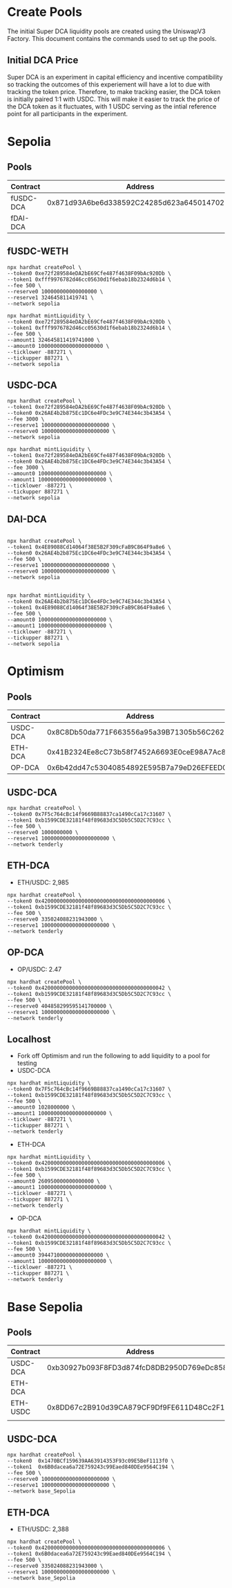 # Create Pools
The initial Super DCA liquidity pools are created using the UniswapV3 Factory. This document contains the commands used to set up the pools.



## Initial DCA Price
Super DCA is an experiment in capital efficiency and incentive compatibility so tracking the outcomes of this experiement will have a lot to due with tracking the token price. Therefore, to make tracking easier, the DCA token is initially paired 1:1 with USDC. This will make it easier to track the price of the DCA token as it fluctuates, with 1 USDC serving as the intial reference point for all participants in the experiment.

# Sepolia

## Pools
| Contract | Address |
| --- | --- |
| fUSDC-DCA | 0x871d93A6be6d338592C24285d623a645014702B1 |
| fDAI-DCA |  |

## fUSDC-WETH
```shell
npx hardhat createPool \
--token0 0xe72f289584eDA2bE69Cfe487f4638F09bAc920Db \
--token1 0xfff9976782d46cc05630d1f6ebab18b2324d6b14 \
--fee 500 \
--reserve0 100000000000000000 \
--reserve1 324645811419741 \
--network sepolia

npx hardhat mintLiquidity \
--token0 0xe72f289584eDA2bE69Cfe487f4638F09bAc920Db \
--token1 0xfff9976782d46cc05630d1f6ebab18b2324d6b14 \
--fee 500 \
--amount1 324645811419741000 \
--amount0 100000000000000000000 \
--ticklower -887271 \
--tickupper 887271 \
--network sepolia
```

## USDC-DCA
```shell
npx hardhat createPool \
--token1 0xe72f289584eDA2bE69Cfe487f4638F09bAc920Db \
--token0 0x26AE4b2b875Ec1DC6e4FDc3e9C74E344c3b43A54 \
--fee 3000 \
--reserve1 1000000000000000000000 \
--reserve0 1000000000000000000000 \
--network sepolia

npx hardhat mintLiquidity \
--token1 0xe72f289584eDA2bE69Cfe487f4638F09bAc920Db \
--token0 0x26AE4b2b875Ec1DC6e4FDc3e9C74E344c3b43A54 \
--fee 3000 \
--amount0 1000000000000000000000 \
--amount1 1000000000000000000000 \
--ticklower -887271 \
--tickupper 887271 \
--network sepolia
```

## DAI-DCA
```shell

npx hardhat createPool \
--token1 0x4E89088Cd14064f38E5B2F309cFaB9C864F9a8e6 \
--token0 0x26AE4b2b875Ec1DC6e4FDc3e9C74E344c3b43A54 \
--fee 500 \
--reserve1 1000000000000000000000 \
--reserve0 1000000000000000000000 \
--network sepolia


npx hardhat mintLiquidity \
--token0 0x26AE4b2b875Ec1DC6e4FDc3e9C74E344c3b43A54 \
--token1 0x4E89088Cd14064f38E5B2F309cFaB9C864F9a8e6 \
--fee 500 \
--amount0 1000000000000000000000 \
--amount1 1000000000000000000000 \
--ticklower -887271 \
--tickupper 887271 \
--network sepolia
```

# Optimism

## Pools
| Contract | Address |
| --- | --- |
| USDC-DCA | 0x8C8Db50da771F663556a95a39B71305b56C26229 |
| ETH-DCA | 0x41B2324Ee8cC73b58f7452A6693E0ceE98A7Ac8D |
| OP-DCA | 0x6b42dd47c53040854892E595B7a79eD26EFEED03 | 

## USDC-DCA
```shell
npx hardhat createPool \
--token0 0x7F5c764cBc14f9669B88837ca1490cCa17c31607 \
--token1 0xb1599CDE32181f48f89683d3C5Db5C5D2C7C93cc \
--fee 500 \
--reserve0 1000000000 \
--reserve1 1000000000000000000000 \
--network tenderly
```

## ETH-DCA
* ETH/USDC: 2,985
```shell
npx hardhat createPool \
--token0 0x4200000000000000000000000000000000000006 \
--token1 0xb1599CDE32181f48f89683d3C5Db5C5D2C7C93cc \
--fee 500 \
--reserve0 335024088231943000 \
--reserve1 1000000000000000000000 \
--network tenderly
```

## OP-DCA
* OP/USDC: 2.47
```shell
npx hardhat createPool \
--token0 0x4200000000000000000000000000000000000042 \
--token1 0xb1599CDE32181f48f89683d3C5Db5C5D2C7C93cc \
--fee 500 \
--reserve0 404858299595141700000 \
--reserve1 1000000000000000000000 \
--network tenderly
```

## Localhost
* Fork off Optimism and run the following to add liquidity to a pool for testing
* USDC-DCA
```shell
npx hardhat mintLiquidity \
--token0 0x7F5c764cBc14f9669B88837ca1490cCa17c31607 \
--token1 0xb1599CDE32181f48f89683d3C5Db5C5D2C7C93cc \
--fee 500 \
--amount0 1028000000 \
--amount1 1000000000000000000000 \
--ticklower -887271 \
--tickupper 887271 \
--network tenderly
```
* ETH-DCA
```shell
npx hardhat mintLiquidity \
--token0 0x4200000000000000000000000000000000000006 \
--token1 0xb1599CDE32181f48f89683d3C5Db5C5D2C7C93cc \
--fee 500 \
--amount0 260950000000000000 \
--amount1 1000000000000000000000 \
--ticklower -887271 \
--tickupper 887271 \
--network tenderly
```
* OP-DCA
```shell
npx hardhat mintLiquidity \
--token0 0x4200000000000000000000000000000000000042 \
--token1 0xb1599CDE32181f48f89683d3C5Db5C5D2C7C93cc \
--fee 500 \
--amount0 394471000000000000000 \
--amount1 1000000000000000000000 \
--ticklower -887271 \
--tickupper 887271 \
--network tenderly
```


# Base Sepolia

## Pools
| Contract | Address |
| --- | --- |
| USDC-DCA | 0xb30927b093F8FD3d874fcD8DB2950D769eDc858E |
| ETH-DCA |  |
| ETH-USDC | 0x8DD67c2B910d39CA879CF9Df9FE611D48Cc2F19F | 
|  |  | 

## USDC-DCA
```shell
npx hardhat createPool \
--token0  0x1470BCf159639AA63914353F93c09E5BeF1113f0 \
--token1  0x6B0dacea6a72E759243c99Eaed840DEe9564C194 \
--fee 500 \
--reserve0 1000000000000000000000 \
--reserve1 1000000000000000000000 \
--network base_Sepolia
```

## ETH-DCA
* ETH/USDC: 2,388
```shell
npx hardhat createPool \
--token0 0x4200000000000000000000000000000000000006 \
--token1 0x6B0dacea6a72E759243c99Eaed840DEe9564C194 \
--fee 500 \
--reserve0 335024088231943000 \
--reserve1 1000000000000000000000 \
--network base_Sepolia
```